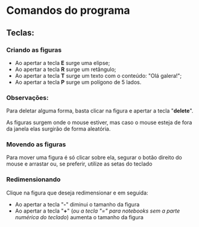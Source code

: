 <h1>Comandos do programa</h1>

<h2>Teclas:</h2>

<h3>Criando as figuras</h3>

<ul>    
    <li>Ao apertar a tecla <b>E</b> surge uma elipse;</li>
    <li>Ao apertar a tecla <b>R</b> surge um retângulo;</li>
    <li>Ao apertar a tecla <b>T</b> surge um texto com o conteúdo: "Olá galera!";</li>
    <li>Ao apertar a tecla <b>P</b> surge um polígono de 5 lados.</li>
</ul>

<h3>Observações:</h3>

<p>Para deletar alguma forma, basta clicar na figura e apertar a tecla "<b>delete</b>".</p>

<p>As figuras surgem onde o mouse estiver, mas caso o mouse esteja de fora da janela elas surgirão de forma aleatória.</p>

<h3>Movendo as figuras</h3>

<p>Para mover uma figura é só clicar sobre ela, segurar o botão direito do mouse e arrastar ou, se preferir, utilize as setas do teclado</p>

<h3>Redimensionando</h3>

<p>Clique na figura que deseja redimensionar e em seguida:</p>
<ul>    
    <li>Ao apertar a tecla "<b>-</b>" diminui o tamanho da figura</li>
    <li>Ao apertar a tecla "<b>+</b>" (<i>ou a tecla "=" para notebooks sem a parte numérica do teclado</i>) aumenta o tamanho da figura</li>
</ul>

